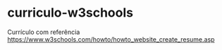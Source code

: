 # curriculo-w3schools
Currículo com referência
https://www.w3schools.com/howto/howto_website_create_resume.asp
